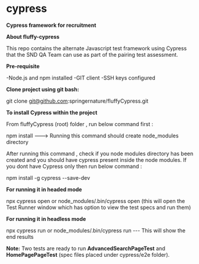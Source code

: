 # cypress
**Cypress framework for recruitment**

**About fluffy-cypress**

This repo contains the alternate Javascript test framework using Cypress that the SND QA Team can use as part of the pairing test assessment.

**Pre-requisite**

-Node.js and npm installed
-GIT client 
-SSH keys configured 

**Clone project using git bash:**

git clone git@github.com:springernature/fluffyCypress.git

**To install Cypress within the project**

From fluffyCypress (root) folder , run below command first : 

npm install  ---> Running this command should create node_modules directory 

After running this command , check if you node modules directory has been created and you should have cypress present inside the node modules. If you dont have Cypress only then run below command :

npm install -g cypress --save-dev 

**For running it in headed mode** 

npx cypress open or node_modules/.bin/cypress open
(this will open the Test Runner window which has option to view the test specs and run them)

**For running it in headless mode** 

npx cypress run or node_modules/.bin/cypress run --- This will show the end results

**Note:** Two tests are ready to run **AdvancedSearchPageTest** and **HomePagePageTest** 
(spec files placed under cypress/e2e folder).

